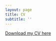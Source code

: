 ```yaml
---
layout: page
title: CV
subtitle: ''
---
```


[Download my CV here](https://github.com/rp-callahan/rp-callahan.github.io/blob/master/callahan_cv_9_17_23.pdf)



